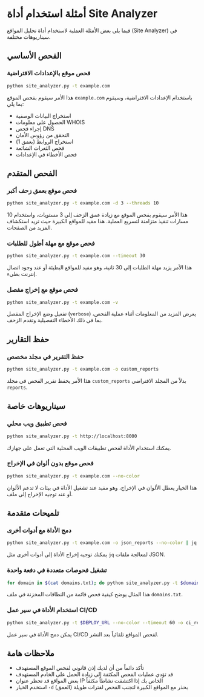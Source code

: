 # أمثلة استخدام أداة Site Analyzer

فيما يلي بعض الأمثلة العملية لاستخدام أداة تحليل المواقع (Site Analyzer) في سيناريوهات مختلفة.

## الفحص الأساسي

### فحص موقع بالإعدادات الافتراضية

```bash
python site_analyzer.py -t example.com
```

هذا الأمر سيقوم بفحص الموقع `example.com` باستخدام الإعدادات الافتراضية، وسيقوم بما يلي:
- استخراج البيانات الوصفية
- الحصول على معلومات WHOIS
- إجراء فحص DNS
- التحقق من رؤوس الأمان
- استخراج الروابط (بعمق 1)
- فحص الثغرات الشائعة
- فحص الأخطاء في الإعدادات

## الفحص المتقدم

### فحص موقع بعمق زحف أكبر

```bash
python site_analyzer.py -t example.com -d 3 --threads 10
```

هذا الأمر سيقوم بفحص الموقع مع زيادة عمق الزحف إلى 3 مستويات، واستخدام 10 مسارات تنفيذ متزامنة لتسريع العملية. هذا مفيد للمواقع الكبيرة حيث تريد استكشاف المزيد من الصفحات.

### فحص موقع مع مهلة أطول للطلبات

```bash
python site_analyzer.py -t example.com --timeout 30
```

هذا الأمر يزيد مهلة الطلبات إلى 30 ثانية، وهو مفيد للمواقع البطيئة أو عند وجود اتصال إنترنت بطيء.

### فحص موقع مع إخراج مفصل

```bash
python site_analyzer.py -t example.com -v
```

تفعيل وضع الإخراج المفصل (`verbose`) يعرض المزيد من المعلومات أثناء عملية الفحص، بما في ذلك الأخطاء التفصيلية وتقدم الزحف.

## حفظ التقارير

### حفظ التقرير في مجلد مخصص

```bash
python site_analyzer.py -t example.com -o custom_reports
```

هذا الأمر يحفظ تقرير الفحص في مجلد `custom_reports` بدلاً من المجلد الافتراضي `reports`.

## سيناريوهات خاصة

### فحص تطبيق ويب محلي

```bash
python site_analyzer.py -t http://localhost:8000
```

يمكنك استخدام الأداة لفحص تطبيقات الويب المحلية التي تعمل على جهازك.

### فحص موقع بدون ألوان في الإخراج

```bash
python site_analyzer.py -t example.com --no-color
```

هذا الخيار يعطل الألوان في الإخراج، وهو مفيد عند تشغيل الأداة في بيئات لا تدعم الألوان أو عند توجيه الإخراج إلى ملف.

## تلميحات متقدمة

### دمج الأداة مع أدوات أخرى

```bash
python site_analyzer.py -t example.com -o json_reports --no-color | jq
```

يمكنك توجيه إخراج الأداة إلى أدوات أخرى مثل `jq` لمعالجة ملفات JSON.

### تشغيل فحوصات متعددة في دفعة واحدة

```bash
for domain in $(cat domains.txt); do python site_analyzer.py -t $domain -o reports/$domain; done
```

هذا المثال يوضح كيفية فحص قائمة من النطاقات المخزنة في ملف `domains.txt`.

### استخدام الأداة في سير عمل CI/CD

```bash
python site_analyzer.py -t $DEPLOY_URL --no-color --timeout 60 -o ci_reports
```

يمكن دمج الأداة في سير عمل CI/CD لفحص المواقع تلقائياً بعد النشر.

## ملاحظات هامة

- تأكد دائماً من أن لديك إذن قانوني لفحص الموقع المستهدف
- قد تؤدي عمليات الفحص المكثفة إلى زيادة الحمل على الخادم المستهدف
- بعض المواقع قد تحظر عنوان IP الخاص بك إذا اكتشفت نشاطاً مكثفاً
- استخدم الخيار `-d` (العمق) بحذر مع المواقع الكبيرة لتجنب الفحص لفترات طويلة